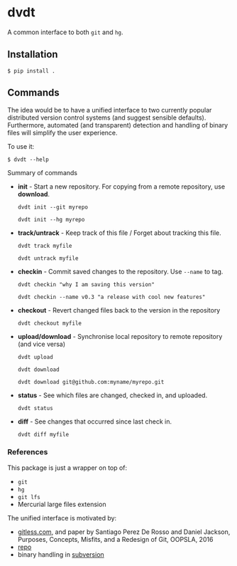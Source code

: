 # dvdt
A common interface to both ```git``` and ```hg```.

## Installation

    $ pip install .

## Commands

The idea would be to have a unified interface to two currently popular distributed version control
systems (and suggest sensible defaults).
Furthermore, automated (and transparent) detection and handling of binary files
will simplify the user experience.

To use it:

    $ dvdt --help

Summary of commands

* **init** - Start a new repository. For copying from a remote repository, use **download**.

  ```dvdt init --git myrepo```

  ```dvdt init --hg myrepo```

* **track/untrack** - Keep track of this file / Forget about tracking this file.

  ```dvdt track myfile```

  ```dvdt untrack myfile```

* **checkin** - Commit saved changes to the repository. Use ```--name``` to tag.

  ```dvdt checkin "why I am saving this version"```

  ```dvdt checkin --name v0.3 "a release with cool new features"```

* **checkout** - Revert changed files back to the version in the repository

  ```dvdt checkout myfile```

* **upload/download** - Synchronise local repository to remote repository (and vice versa)

  ```dvdt upload```

  ```dvdt download```

  ```dvdt download git@github.com:myname/myrepo.git```

* **status** - See which files are changed, checked in, and uploaded.

  ```dvdt status```

* **diff** - See changes that occurred since last check in.

  ```dvdt diff myfile```

### References
This package is just a wrapper on top of:
* ```git```
* ```hg```
* ```git lfs```
* Mercurial large files extension

The unified interface is motivated by:
* [gitless.com](gitless.com), and paper by Santiago Perez De Rosso and Daniel Jackson, Purposes, Concepts, Misfits, and a Redesign of Git, OOPSLA, 2016
* [repo](http://source.android.com/source/using-repo.html)
* binary handling in [subversion]( \url{http://svnbook.red-bean.com/en/1.6/svn.forcvs.binary-and-trans.html)
